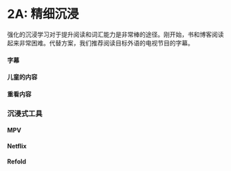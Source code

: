 # 2A: 精细沉浸

强化的沉浸学习对于提升阅读和词汇能力是非常棒的途径。刚开始，书和博客阅读起来非常困难。代替方案，我们推荐阅读目标外语的电视节目的字幕。

#### 字幕

#### 儿童的内容

#### 重看内容

### 沉浸式工具

#### MPV

#### Netflix

#### Refold